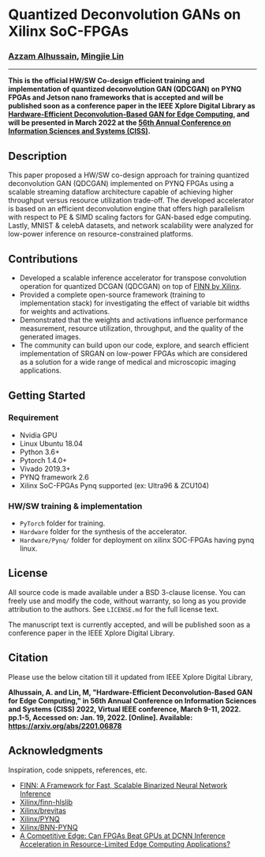 # Quantized Deconvolution GANs on Xilinx SoC-FPGAs
### [Azzam Alhussain](http://azzam.page/), [Mingjie Lin](https://www.ece.ucf.edu/person/mingjie-lin/)
___
**This is the official HW/SW Co-design efficient training and implementation of quantized deconvolution GAN (QDCGAN) on PYNQ FPGAs and Jetson nano frameworks that is accepted and will be published soon as a conference paper in the IEEE Xplore Digital Library as [Hardware-Efficient Deconvolution-Based GAN for Edge Computing](https://ieeexplore.ieee.org/Xplore/home.jsp), and will be presented in March 2022 at the [56th Annual Conference on Information Sciences and Systems (CISS)](https://ee-ciss.princeton.edu/).**

## Description

This paper proposed a HW/SW co-design approach for training quantized deconvolution GAN (QDCGAN) implemented on PYNQ FPGAs using a scalable streaming dataflow architecture capable of achieving higher throughput versus resource utilization trade-off. The developed accelerator is based on an efficient deconvolution engine that offers high parallelism with respect to PE & SIMD scaling factors for GAN-based edge computing. Lastly, MNIST & celebA datasets, and network scalability were analyzed for low-power inference on resource-constrained platforms. 

## Contributions
- Developed a scalable inference accelerator for transpose convolution operation for quantized DCGAN (QDCGAN) on top of [FINN by Xilinx](https://xilinx.github.io/finn/). 
- Provided a complete open-source framework (training to implementation stack) for investigating the effect of variable bit widths for weights and activations. 
- Demonstrated that the weights and activations influence performance measurement, resource utilization, throughput, and the quality of the generated images.
- The community can build upon our code, explore, and search efficient implementation of SRGAN on low-power FPGAs which are considered as a solution for a wide range of medical   and microscopic imaging applications.

## Getting Started

### Requirement
* Nvidia GPU
* Linux Ubuntu 18.04
* Python 3.6+
* Pytorch 1.4.0+
* Vivado 2019.3+ 
* PYNQ framework 2.6
* Xilinx SoC-FPGAs Pynq supported (ex: Ultra96 & ZCU104)

### HW/SW training & implementation

- `PyTorch` folder for training.
- `Hardware` folder for the synthesis of the accelerator.
- `Hardware/Pynq/` folder for deployment on xilinx SOC-FPGAs having pynq linux.

## License

All source code is made available under a BSD 3-clause license. You can freely use and modify the code, without warranty, so long as you provide attribution
to the authors. See `LICENSE.md` for the full license text.

The manuscript text is currently accepted, and will be published soon as a conference paper in the IEEE Xplore Digital Library.

## Citation

Please use the below citation till it updated from IEEE Xplore Digital Library,

**Alhussain, A. and Lin, M, "Hardware-Efficient Deconvolution-Based GAN for Edge Computing," in 56th Annual Conference on Information Sciences and Systems (CISS) 2022, Virtual IEEE conference, March 9-11, 2022. pp.1-5, Accessed on: Jan. 19, 2022. [Online]. Available: https://arxiv.org/abs/2201.06878**

## Acknowledgments

Inspiration, code snippets, references, etc.

* [FINN: A Framework for Fast, Scalable Binarized Neural Network Inference](https://xilinx.github.io/finn/)
* [Xilinx/finn-hlslib](https://github.com/Xilinx/finn-hlslib)
* [Xilinx/brevitas](https://github.com/Xilinx/brevitas)
* [Xilinx/PYNQ](https://github.com/Xilinx/PYNQ)
* [Xilinx/BNN-PYNQ](https://github.com/Xilinx/BNN-PYNQ)
* [A Competitive Edge: Can FPGAs Beat GPUs at DCNN Inference Acceleration in Resource-Limited Edge Computing Applications?](https://arxiv.org/pdf/2102.00294v2.pdf)
